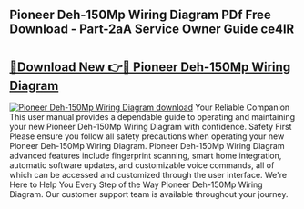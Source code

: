 ## Pioneer Deh-150Mp Wiring Diagram PDf Free Download - Part-2aA Service Owner Guide ce4lR

# <h2><a href="http://dflkidc.blite.top/?on=Pioneer+Deh-150Mp+Wiring+Diagram">🔗Download New 👉🔴 Pioneer Deh-150Mp Wiring Diagram</a></h2>

[![Pioneer Deh-150Mp Wiring Diagram download](https://i.imgur.com/lujVjoI.png)](http://dflkidc.blite.top/?on=Pioneer+Deh-150Mp+Wiring+Diagram)
Your Reliable Companion This user manual provides a dependable guide to operating and maintaining your new Pioneer Deh-150Mp Wiring Diagram with confidence. Safety First Please ensure you follow all safety precautions when operating your new Pioneer Deh-150Mp Wiring Diagram. Pioneer Deh-150Mp Wiring Diagram advanced features include fingerprint scanning, smart home integration, automatic software updates, and customizable voice commands, all of which can be accessed and customized through the user interface. We're Here to Help You Every Step of the Way Pioneer Deh-150Mp Wiring Diagram. Our customer support team is available throughout your journey.
